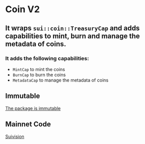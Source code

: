 # Coin V2

## It wraps `sui::coin::TreasuryCap` and adds capabilities to mint, burn and manage the metadata of coins.

### It adds the following capabilities:

- `MintCap` to mint the coins
- `BurnCap` to burn the coins
- `MetadataCap` to manage the metadata of coins

## Immutable

[The package is immutable](https://suivision.xyz/txblock/3zX5U47afCyJfK4ikoZ5emYXihXU6qyYQ9MfyfTxngEf)

## Mainnet Code

[Suivision](https://suivision.xyz/package/0x908547cd1e1f0d76330ab995dc2a1feb765db1dd98047c08426dff0d95133afe?tab=Code)
